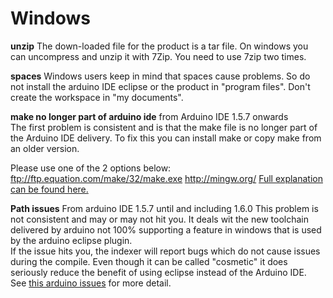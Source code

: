 Windows
===
**unzip**
The down-loaded file for the product is a tar file. On windows you can uncompress and unzip it with 7Zip. You need to use 7zip two times.  

**spaces**
Windows users keep in mind that spaces cause problems. So do not install the arduino IDE eclipse or the product in "program files". Don't create the workspace in "my documents".  
  

**make no longer part of arduino ide**
from Arduino IDE 1.5.7 onwards  
The first problem is consistent and is that the make file is no longer part of the Arduino IDE delivery. To fix this you can install make or copy make from an older version.  

Please use one of the 2 options below:
ftp://ftp.equation.com/make/32/make.exe
http://mingw.org/
[Full explanation can be found here.](https://www.youtube.com/watch?v=cspLbTqBi7k&feature=youtu.be)


**Path issues**
From arduino IDE 1.5.7 until and including 1.6.0
This problem is not consistent and may or may not hit you. It deals wit the new toolchain delivered by arduino not 100% supporting a feature in windows that is used by the arduino eclipse plugin.  
If the issue hits you, the indexer will report bugs which do not cause issues during the compile. Even though it can be called "cosmetic" it does seriously reduce the benefit of using eclipse instead of the Arduino IDE.  
See [this arduino issues](https://github.com/arduino/Arduino/issues/2422) for more detail.  

